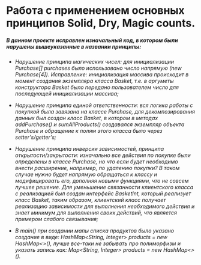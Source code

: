 # Работа с применением основных принципов Solid, Dry, Magic counts.

##### В данном проекте исправлен изначальный код, в котором были нарушены вышеуказанные в названии принципы:

- *Нарушение принципа магических чисел: для инициализации Purchase[] purchases было использовано число напрямую (new
  Purchase[4]). Исправление: инициализация массива происходит в момент создания экземпляра класса Basket, т.е. в
  аргуметы конструктора Basket было передано пользователем число для последующей инициализации массива;*

- *Нарушение принципа единой ответственности: вся логика работы с покупкой была завязана на классе Purchase, для
  декомпозирования данных был создан класс Basket, в котором в методах addPurchase() и sumAllProducts() создавался экземпляр объекта
  Purchase и обращение к полям этого класса было через setter's/getter's;*

- *Нарушение принципа инверсии зависимостей, принципа открытости/закрытости: изначально все действия по покупке были определены в классе Purchase, но
  что если будет необходимо внести расширение, например, по удалению покупки? В таком случае нужно будет напрямую
  обращаться к классу и модифицировать его, дополняя новыми функциями, что не совсем лучшее решение. Для уменьшение
  связанности клиентского класса с реализацией был создан интерфейс BasketInt, который реализует класс Basket, таким
  образом, клиентский класс получает реализацию зависимости для выполнения необходимого действия и знает минимум для
  выполнения своих действий, что является примером слабого связывания;*

- *В main() при создании мапы списка продуктов было указано создание в виде: HashMap<String, Integer> products = new
  HashMap<>(), лучше все-таки не забывать про полиморфизм и указать запись как: Map<String, Integer>
  products = new HashMap<>().*
